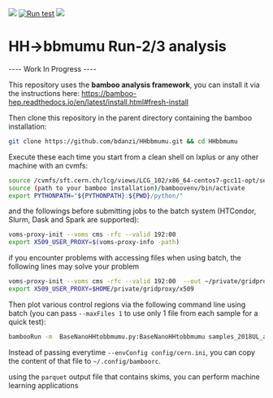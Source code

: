 ![](https://img.shields.io/github/v/tag/bdanzi/HHbbmumu)
[![Run test](https://github.com/bdanzi/HHbbmumu/actions/workflows/python_test.yml/badge.svg)](https://github.com/bdanzi/HHbbmumu/actions/workflows/python_test.yml)
![](https://img.shields.io/badge/CMS-Run2-blue)

# HH->bbmumu Run-2/3 analysis
---- Work In Progress ----

This repository uses the **bamboo analysis framework**, you can install it via the instructions here: https://bamboo-hep.readthedocs.io/en/latest/install.html#fresh-install

Then clone this repository in the parent directory containing the bamboo installation:

```bash
git clone https://github.com/bdanzi/HHbbmumu.git && cd HHbbmumu
```

Execute these each time you start from a clean shell on lxplus or any other machine with an cvmfs:
```bash
source /cvmfs/sft.cern.ch/lcg/views/LCG_102/x86_64-centos7-gcc11-opt/setup.sh
source (path to your bamboo installation)/bamboovenv/bin/activate
export PYTHONPATH="${PYTHONPATH}:${PWD}/python/"
```

and the followings before submitting jobs to the batch system (HTCondor, Slurm, Dask and Spark are supported):

```bash
voms-proxy-init --voms cms -rfc --valid 192:00 
export X509_USER_PROXY=$(voms-proxy-info -path)
```
if you encounter problems with accessing files when using batch, the following lines may solve your problem

```bash
voms-proxy-init --voms cms -rfc --valid 192:00  --out ~/private/gridproxy/x509
export X509_USER_PROXY=$HOME/private/gridproxy/x509
```

Then plot various control regions via the following command line using batch (you can pass `--maxFiles 1` to use only 1 file from each sample for a quick test):

```bash
bambooRun -m  BaseNanoHHtobbmumu.py:BaseNanoHHtobbmumu samples_2018UL_all.yml --envConfig=../cern.ini -o test --distributed=finalize
```
Instead of passing everytime `--envConfig config/cern.ini`, you can copy the content of that file to `~/.config/bamboorc`.

using the `parquet` output file that contains skims, you can perform machine learning applications

